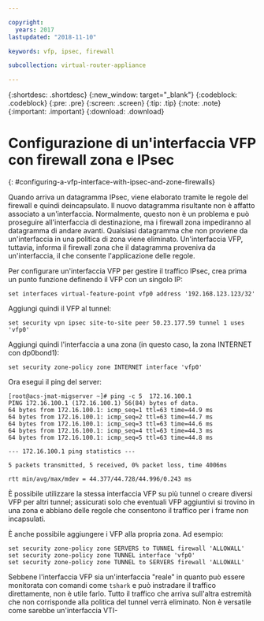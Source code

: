 ```yaml
---

copyright:
  years: 2017
lastupdated: "2018-11-10"

keywords: vfp, ipsec, firewall

subcollection: virtual-router-appliance

---
```


{:shortdesc: .shortdesc}
{:new_window: target="_blank"}
{:codeblock: .codeblock}
{:pre: .pre}
{:screen: .screen}
{:tip: .tip}
{:note: .note}
{:important: .important}
{:download: .download}

# Configurazione di un'interfaccia VFP con firewall zona e IPsec
{: #configuring-a-vfp-interface-with-ipsec-and-zone-firewalls}

Quando arriva un datagramma IPsec, viene elaborato tramite le regole del firewall e quindi deincapsulato. Il nuovo datagramma risultante non è affatto associato a un'interfaccia. Normalmente, questo non è un problema e può proseguire all'interfaccia di destinazione, ma i firewall zona impediranno al datagramma di andare avanti. Qualsiasi datagramma che non proviene da un'interfaccia in una politica di zona viene eliminato. Un'interfaccia VFP, tuttavia, informa il firewall zona che il datagramma proveniva da un'interfaccia, il che consente l'applicazione delle regole.

Per configurare un'interfaccia VFP per gestire il traffico IPsec, crea prima un punto funzione definendo il VFP con un singolo IP:

```
set interfaces virtual-feature-point vfp0 address '192.168.123.123/32'
```

Aggiungi quindi il VFP al tunnel:

```
set security vpn ipsec site-to-site peer 50.23.177.59 tunnel 1 uses 'vfp0'
```

Aggiungi quindi l'interfaccia a una zona (in questo caso, la zona INTERNET con dp0bond1):

```
set security zone-policy zone INTERNET interface 'vfp0'
```

Ora esegui il ping del server:

```
[root@acs-jmat-migserver ~]# ping -c 5  172.16.100.1
PING 172.16.100.1 (172.16.100.1) 56(84) bytes of data.
64 bytes from 172.16.100.1: icmp_seq=1 ttl=63 time=44.9 ms
64 bytes from 172.16.100.1: icmp_seq=2 ttl=63 time=44.7 ms
64 bytes from 172.16.100.1: icmp_seq=3 ttl=63 time=44.6 ms
64 bytes from 172.16.100.1: icmp_seq=4 ttl=63 time=44.3 ms
64 bytes from 172.16.100.1: icmp_seq=5 ttl=63 time=44.8 ms

--- 172.16.100.1 ping statistics ---

5 packets transmitted, 5 received, 0% packet loss, time 4006ms

rtt min/avg/max/mdev = 44.377/44.728/44.996/0.243 ms
```

È possibile utilizzare la stessa interfaccia VFP su più tunnel o creare diversi VFP per altri tunnel; assicurati solo che eventuali VFP aggiuntivi si trovino in una zona e abbiano delle regole che consentono il traffico per i frame non incapsulati.

È anche possibile aggiungere i VFP alla propria zona. Ad esempio:

```
set security zone-policy zone SERVERS to TUNNEL firewall 'ALLOWALL'
set security zone-policy zone TUNNEL interface 'vfp0'
set security zone-policy zone TUNNEL to SERVERS firewall 'ALLOWALL'
```

Sebbene l'interfaccia VFP sia un'interfaccia "reale" in quanto può essere monitorata con comandi come `tshark` e può instradare il traffico direttamente, non è utile farlo. Tutto il traffico che arriva sull'altra estremità che non corrisponde alla politica del tunnel verrà eliminato. Non è versatile come sarebbe un'interfaccia VTI-
